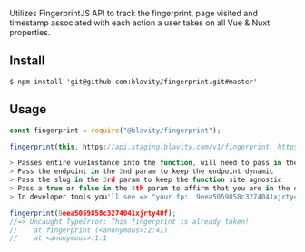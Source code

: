 Utilizes FingerprintJS API to track the fingerprint, page visited and timestamp associated with each action a user takes on all Vue & Nuxt properties.

## Install

```
$ npm install 'git@github.com:blavity/fingerprint.git#master'
```

## Usage

```js
const fingerprint = require("@blavity/fingerprint");

fingerprint(this, https://api.staging.blavity.com/v1/fingerprint, https://blavity.com/, true );

> Passes entire vueInstance into the function, will need to pass in the this keyword and it will destructure below
> Pass the endpoint in the 2nd param to keep the endpoint dynamic
> Pass the slug in the 3rd param to keep the function site agnostic
> Pass a true or false in the 4th param to affirm that you are in the development enviornment or not
> In developer tools you'll see => "your fp:  9eea5059858c3274041xjrty40f"

fingerprint(9eea5059858c3274041xjrty40f);
//=> Uncaught TypeError: This fingerprint is already taken!
//    at fingerprint (<anonymous>:2:41)
//    at <anonymous>:1:1
```
